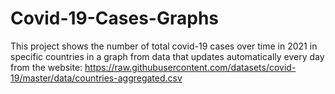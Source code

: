 # Covid-19-Cases-Graphs
This project shows the number of total covid-19 cases over time in 2021 in specific countries in a graph from data that updates automatically every day from the website: 
https://raw.githubusercontent.com/datasets/covid-19/master/data/countries-aggregated.csv
